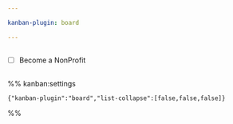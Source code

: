 ```yaml
---

kanban-plugin: board

---
```


## 

- [ ] Become a NonProfit


## 



## 





%% kanban:settings
```
{"kanban-plugin":"board","list-collapse":[false,false,false]}
```
%%